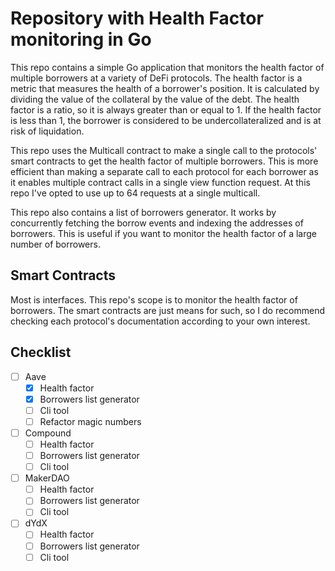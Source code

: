 # Repository with Health Factor monitoring in Go

This repo contains a simple Go application that monitors the health factor of multiple borrowers at a variety of DeFi protocols. The health factor is a metric that measures the health of a borrower's position. It is calculated by dividing the value of the collateral by the value of the debt. The health factor is a ratio, so it is always greater than or equal to 1. If the health factor is less than 1, the borrower is considered to be undercollateralized and is at risk of liquidation.

This repo uses the Multicall contract to make a single call to the protocols' smart contracts to get the health factor of multiple borrowers. This is more efficient than making a separate call to each protocol for each borrower as it enables multiple contract calls in a single view function request. At this repo I've opted to use up to 64 requests at a single multicall.

This repo also contains a list of borrowers generator. It works by concurrently fetching the borrow events and indexing the addresses of borrowers.
 This is useful if you want to monitor the health factor of a large number of borrowers.

## Smart Contracts
Most is interfaces. This repo's scope is to monitor the health factor of borrowers. The smart contracts are just means for such, so I do recommend checking each protocol's documentation according to your own interest.

## Checklist
- [ ] Aave
    - [x] Health factor
    - [x] Borrowers list generator
    - [ ] Cli tool
    - [ ] Refactor magic numbers
- [ ] Compound
    - [ ] Health factor
    - [ ] Borrowers list generator
    - [ ] Cli tool
- [ ] MakerDAO
    - [ ] Health factor
    - [ ] Borrowers list generator
    - [ ] Cli tool
- [ ] dYdX
    - [ ] Health factor
    - [ ] Borrowers list generator
    - [ ] Cli tool
